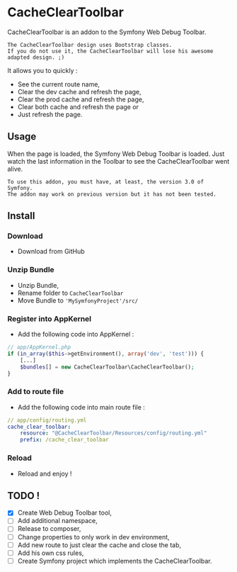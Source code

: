 # CacheClearToolbar

CacheClearToolbar is an addon to the Symfony Web Debug Toolbar.

    The CacheClearToolbar design uses Bootstrap classes.
    If you do not use it, the CacheClearToolbar will lose his awesome adapted design. ;)

It allows you to quickly :
* See the current route name,
* Clear the dev cache and refresh the page,
* Clear the prod cache and refresh the page,
* Clear both cache and refresh the page or
* Just refresh the page.

## Usage
When the page is loaded, the Symfony Web Debug Toolbar is loaded. Just watch the last information in the Toolbar to see the CacheClearToolbar went alive.

    To use this addon, you must have, at least, the version 3.0 of Symfony.
    The addon may work on previous version but it has not been tested.

## Install

### Download
* Download from GitHub

### Unzip Bundle
* Unzip Bundle,
* Rename folder to `CacheClearToolbar`
* Move Bundle to `'MySymfonyProject'/src/`

### Register into AppKernel
* Add the following code into AppKernel :
```php
// app/AppKernel.php
if (in_array($this->getEnvironment(), array('dev', 'test'))) {
    [...]
    $bundles[] = new CacheClearToolbar\CacheClearToolbar();
}
```

### Add to route file
* Add the following code into main route file :
```yml
// app/config/routing.yml
cache_clear_toolbar:
    resource: "@CacheClearToolbar/Resources/config/routing.yml"
    prefix: /cache_clear_toolbar
```

### Reload
* Reload and enjoy !

## TODO !
 - [x] Create Web Debug Toolbar tool,
 - [ ] Add additional namespace,
 - [ ] Release to composer,
 - [ ] Change properties to only work in dev environment,
 - [ ] Add new route to just clear the cache and close the tab,
 - [ ] Add his own css rules,
 - [ ] Create Symfony project which implements the CacheClearToolbar.
